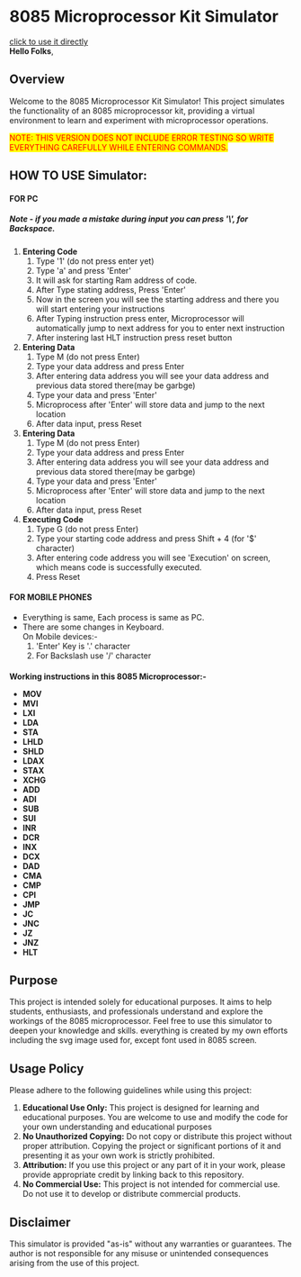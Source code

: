 <h1>8085 Microprocessor Kit Simulator</h1>
<a href='https://zainalabideenkhan.github.io/8085Sim/'>click to use it directly</a>
<br>
<strong>Hello Folks</strong>,

<h2>Overview</h2>
<p>Welcome to the 8085 Microprocessor Kit Simulator! This project simulates the functionality of an 8085 microprocessor kit, providing a virtual environment to learn and experiment with microprocessor operations.</p>
<span style="background: yellow; color: red">NOTE: THIS VERSION DOES NOT INCLUDE ERROR TESTING SO WRITE EVERYTHING CAREFULLY WHILE ENTERING COMMANDS.</span>

<h2>HOW TO USE Simulator:</h2>
<h4> FOR PC </h4>
<h5>Note - if you made a mistake during input you can press '\', for Backspace.</h5>
<ol>
  <li>
    <strong>Entering Code</strong>
    <ol>
      <li>Type '1' (do not press enter yet)</li>
      <li>Type 'a' and press 'Enter'</li>
      <li>It will ask for starting Ram address of code.</li>
      <li>After Type stating address, Press 'Enter'</li>
      <li>Now in the screen you will see the starting address and there you will start entering your instructions</li>
      <li>After Typing instruction press enter, Microprocessor will automatically jump to next address for you to enter next instruction</li>
      <li>After instering last HLT instruction press reset button</li>
    </ol>
  </li>
  <li>
    <strong>Entering Data</strong>
    <ol>
      <li>Type M (do not press Enter)</li>
      <li>Type your data address and press Enter</li>
      <li>After entering data address you will see your data address and previous data stored there(may be garbge)</li>
      <li>Type your data and press 'Enter'</li>
      <li>Microprocess after 'Enter' will store data and jump to the next location</li>
      <li>After data input, press Reset</li>
    </ol>
  </li>
  <li>
    <strong>Entering Data</strong>
    <ol>
      <li>Type M (do not press Enter)</li>
      <li>Type your data address and press Enter</li>
      <li>After entering data address you will see your data address and previous data stored there(may be garbge)</li>
      <li>Type your data and press 'Enter'</li>
      <li>Microprocess after 'Enter' will store data and jump to the next location</li>
      <li>After data input, press Reset</li>
    </ol>
  </li>
  <li>
    <strong>Executing Code</strong>
    <ol>
      <li>Type G (do not press Enter)</li>
      <li>Type your starting code address and press Shift + 4 (for '$' character)</li>
      <li>After entering code address you will see 'Execution' on screen, which means code is successfully executed.</li>
      <li>Press Reset</li>
    </ol>
  </li>
</ol>

<h4> FOR MOBILE PHONES </h4>
<ul> 
  <li>Everything is same, Each process is same as PC.</li>
  <li>There are some changes in Keyboard.
    <br>
    On Mobile devices:-
    <ol>
      <li>'Enter' Key is '.' character</li>
      <li>For Backslash use '/' character</li>
    </ol>
  </li>
</ul> 

<h4>
  Working instructions in this 8085 Microprocessor:-
  <ul>
    <li>MOV</li>
<li>MVI</li>
<li>LXI</li>
<li>LDA</li>
<li>STA</li>
<li>LHLD</li>
<li>SHLD</li>
<li>LDAX</li>
<li>STAX</li>
<li>XCHG</li>
<li>ADD</li>
<li>ADI</li>
<li>SUB</li>
<li>SUI</li>
<li>INR</li>
<li>DCR</li>
<li>INX</li>
<li>DCX</li>
<li>DAD</li>
<li>CMA</li>
<li>CMP</li>
<li>CPI</li>
<li>JMP</li>
<li>JC</li>
<li>JNC</li>
<li>JZ</li>
<li>JNZ</li>
<li>HLT</li>
  </ul>
</h4>

<h2>Purpose</h2>
<p>This project is intended solely for educational purposes. It aims to help students, enthusiasts, and professionals understand and explore the workings of the 8085 microprocessor. Feel free to use this simulator to deepen your knowledge and skills. everything is created by my own efforts including the svg image used for, except font used in 8085 screen.</p>

<h2>Usage Policy</h2>
<p>Please adhere to the following guidelines while using this project:</p>
<ol>
  <li><strong>Educational Use Only:</strong> This project is designed for learning and educational purposes. You are welcome to use and modify the code for your own understanding and educational purposes</li>
  <li><strong>No Unauthorized Copying:</strong> Do not copy or distribute this project without proper attribution. Copying the project or significant portions of it and presenting it as your own work is strictly prohibited.</li>
  <li><strong>Attribution:</strong> If you use this project or any part of it in your work, please provide appropriate credit by linking back to this repository.</li>
  <li><strong>No Commercial Use:</strong> This project is not intended for commercial use. Do not use it to develop or distribute commercial products.</li>
</ol>

<h2>Disclaimer</h2>
<p>This simulator is provided "as-is" without any warranties or guarantees. The author is not responsible for any misuse or unintended consequences arising from the use of this project.</p>
